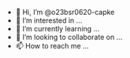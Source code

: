 - 👋 Hi, I’m @o23bsr0620-capke
- 👀 I’m interested in ...
- 🌱 I’m currently learning ...
- 💞️ I’m looking to collaborate on ...
- 📫 How to reach me ...

<!---
o23bsr0620-capke/o23bsr0620-capke is a ✨ special ✨ repository because its `README.md` (this file) appears on your GitHub profile.
You can click the Preview link to take a look at your changes.
--->
